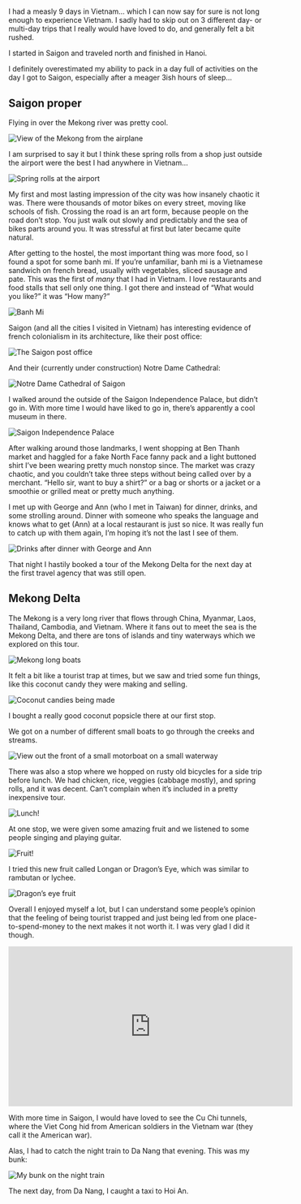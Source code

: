 #

I had a measly 9 days in Vietnam… which I can now say for sure is not long enough to experience Vietnam. I sadly had to skip out on 3 different day- or multi-day trips that I really would have loved to do, and generally felt a bit rushed.

I started in Saigon and traveled north and finished in Hanoi.

I definitely overestimated my ability to pack in a day full of activities on the day I got to Saigon, especially after a meager 3ish hours of sleep…

## Saigon proper

Flying in over the Mekong river was pretty cool.

![View of the Mekong from the airplane](/blog/images/2023-03-02_mekongview.JPG)

I am surprised to say it but I think these spring rolls from a shop just outside the airport were the best I had anywhere in Vietnam…

![Spring rolls at the airport](/blog/images/2023-03-02_springrolls.JPG)

My first and most lasting impression of the city was how insanely chaotic it was. There were thousands of motor bikes on every street, moving like schools of fish. Crossing the road is an art form, because people on the road don’t stop. You just walk out slowly and predictably and the sea of bikes parts around you. It was stressful at first but later became quite natural.

After getting to the hostel, the most important thing was more food, so I found a spot for some banh mi. If you’re unfamiliar, banh mi is a Vietnamese sandwich on french bread, usually with vegetables, sliced sausage and pate. This was the first of _many_ that I had in Vietnam. I love restaurants and food stalls that sell only one thing. I got there and instead of “What would you like?” it was “How many?”

![Banh Mi](/blog/images/2023-03-02_banhmi.JPG)

Saigon (and all the cities I visited in Vietnam) has interesting evidence of french colonialism in its architecture, like their post office:

![The Saigon post office](/blog/images/2023-03-02_postoffice.JPG)

And their (currently under construction) Notre Dame Cathedral:

![Notre Dame Cathedral of Saigon](/blog/images/2023-03-02_notredame.JPG)

I walked around the outside of the Saigon Independence Palace, but didn’t go in. With more time I would have liked to go in, there’s apparently a cool museum in there.

![Saigon Independence Palace](/blog/images/2023-03-02_independencepalace.JPG)

After walking around those landmarks, I went shopping at Ben Thanh market and haggled for a fake North Face fanny pack and a light buttoned shirt I’ve been wearing pretty much nonstop since. The market was crazy chaotic, and you couldn’t take three steps without being called over by a merchant. “Hello sir, want to buy a shirt?” or a bag or shorts or a jacket or a smoothie or grilled meat or pretty much anything.

I met up with George and Ann (who I met in Taiwan) for dinner, drinks, and some strolling around. Dinner with someone who speaks the language and knows what to get (Ann) at a local restaurant is just so nice. It was really fun to catch up with them again, I’m hoping it’s not the last I see of them.

![Drinks after dinner with George and Ann](/blog/images/2023-03-02_georgeandann.JPG)

That night I hastily booked a tour of the Mekong Delta for the next day at the first travel agency that was still open.

## Mekong Delta

The Mekong is a very long river that flows through China, Myanmar, Laos, Thailand, Cambodia, and Vietnam. Where it fans out to meet the sea is the Mekong Delta, and there are tons of islands and tiny waterways which we explored on this tour.

![Mekong long boats](/blog/images/2023-03-02_mekongboats.JPG)

It felt a bit like a tourist trap at times, but we saw and tried some fun things, like this coconut candy they were making and selling.

![Coconut candies being made](/blog/images/2023-03-02_coconutcandy.JPG)

I bought a really good coconut popsicle there at our first stop.

We got on a number of different small boats to go through the creeks and streams.

![View out the front of a small motorboat on a small waterway](/blog/images/2023-03-02_smallmotorboat.JPG)

There was also a stop where we hopped on rusty old bicycles for a side trip before lunch. We had chicken, rice, veggies (cabbage mostly), and spring rolls, and it was decent. Can’t complain when it’s included in a pretty inexpensive tour.

![Lunch!](/blog/images/2023-03-02_lunch.JPG)

At one stop, we were given some amazing fruit and we listened to some people singing and playing guitar.

![Fruit!](/blog/images/2023-03-02_fruit.JPG)

I tried this new fruit called Longan or Dragon’s Eye, which was similar to rambutan or lychee.

![Dragon’s eye fruit](/blog/images/2023-03-02_dragoneye.JPG)

Overall I enjoyed myself a lot, but I can understand some people’s opinion that the feeling of being tourist trapped and just being led from one place-to-spend-money to the next makes it not worth it. I was very glad I did it though.

<iframe width="560" height="315" src="https://www.youtube.com/embed/5GkJgTcxX-k" title="YouTube video player" frameborder="0" allow="accelerometer; autoplay; clipboard-write; encrypted-media; gyroscope; picture-in-picture; web-share" allowfullscreen></iframe>

With more time in Saigon, I would have loved to see the Cu Chi tunnels, where the Viet Cong hid from American soldiers in the Vietnam war (they call it the American war).

Alas, I had to catch the night train to Da Nang that evening. This was my bunk:

![My bunk on the night train](/blog/images/2023-03-02_nighttrain.JPG)

The next day, from Da Nang, I caught a taxi to Hoi An.

